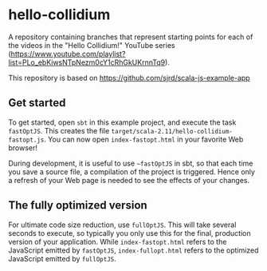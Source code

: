 # hello-collidium

A repository containing branches that represent starting points for each of the videos in the "Hello Collidium!" YouTube series (https://www.youtube.com/playlist?list=PLo_ebKiwsNTpNezm0cY1cRhGkUKrnnTq9).

This repository is based on https://github.com/sjrd/scala-js-example-app

## Get started

To get started, open `sbt` in this example project, and execute the task
`fastOptJS`. This creates the file `target/scala-2.11/hello-collidium-fastopt.js`.
You can now open `index-fastopt.html` in your favorite Web browser!

During development, it is useful to use `~fastOptJS` in sbt, so that each
time you save a source file, a compilation of the project is triggered.
Hence only a refresh of your Web page is needed to see the effects of your
changes.

## The fully optimized version

For ultimate code size reduction, use `fullOptJS`. This will take several
seconds to execute, so typically you only use this for the final, production
version of your application. While `index-fastopt.html` refers to the
JavaScript emitted by `fastOptJS`, `index-fullopt.html` refers to the optimized
JavaScript emitted by `fullOptJS`.
